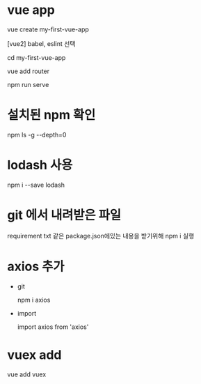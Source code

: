 # vue app

vue create my-first-vue-app

[vue2] babel, eslint 선택

cd my-first-vue-app



vue add router

npm run serve





# 설치된 npm 확인

npm ls -g --depth=0





# lodash 사용

npm i --save lodash



# git 에서 내려받은 파일

requirement txt 같은 package.json에있는 내용을 받기위해 npm i 실행



# axios 추가

- git

  npm i axios

- import 

   import axios from 'axios'



# vuex add

vue add vuex